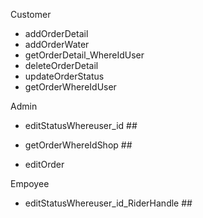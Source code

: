 Customer
- addOrderDetail
- addOrderWater
- getOrderDetail_WhereIdUser
- deleteOrderDetail
- updateOrderStatus
- getOrderWhereIdUser


Admin
- editStatusWhereuser_id ##

- getOrderWhereIdShop ##

- editOrder

Empoyee
- editStatusWhereuser_id_RiderHandle ##
